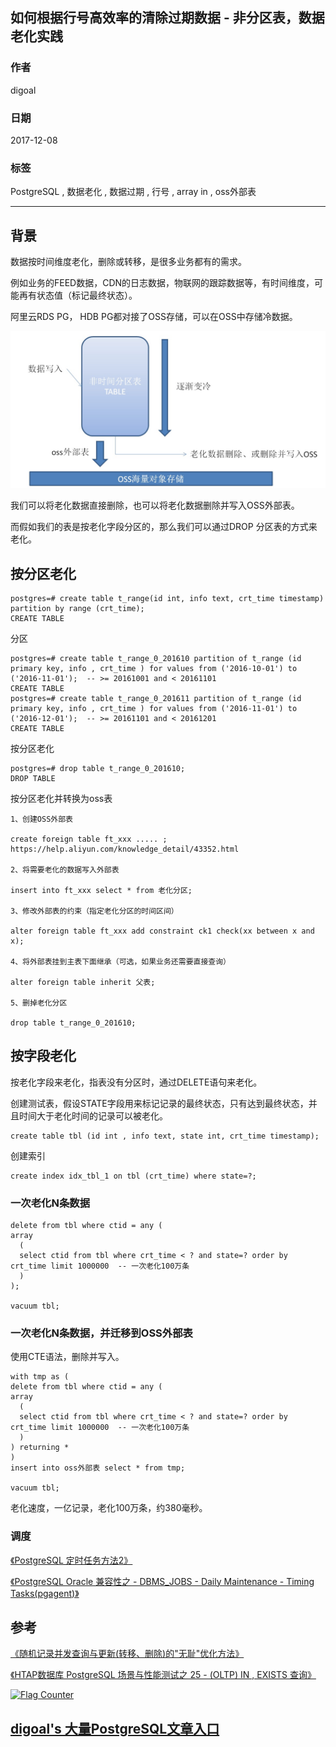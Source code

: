 ## 如何根据行号高效率的清除过期数据 - 非分区表，数据老化实践  
                        
### 作者                          
digoal                         
                           
### 日期                           
2017-12-08                      
                                    
### 标签                    
PostgreSQL , 数据老化 , 数据过期 , 行号 , array in , oss外部表      
                    
----                    
                     
## 背景  
数据按时间维度老化，删除或转移，是很多业务都有的需求。  
  
例如业务的FEED数据，CDN的日志数据，物联网的跟踪数据等，有时间维度，可能再有状态值（标记最终状态）。  
  
阿里云RDS PG， HDB PG都对接了OSS存储，可以在OSS中存储冷数据。  
  
![pic](20171208_01_pic_001.jpg)  
  
我们可以将老化数据直接删除，也可以将老化数据删除并写入OSS外部表。  
  
而假如我们的表是按老化字段分区的，那么我们可以通过DROP 分区表的方式来老化。  
  
## 按分区老化  
  
```  
postgres=# create table t_range(id int, info text, crt_time timestamp) partition by range (crt_time);    
CREATE TABLE    
```    
      
分区      
      
```    
postgres=# create table t_range_0_201610 partition of t_range (id  primary key, info , crt_time ) for values from ('2016-10-01') to ('2016-11-01');  -- >= 20161001 and < 20161101    
CREATE TABLE    
postgres=# create table t_range_0_201611 partition of t_range (id  primary key, info , crt_time ) for values from ('2016-11-01') to ('2016-12-01');  -- >= 20161101 and < 20161201    
CREATE TABLE    
```  
  
按分区老化  
  
```  
postgres=# drop table t_range_0_201610;  
DROP TABLE  
```  
  
按分区老化并转换为oss表  
  
```  
1、创建OSS外部表  
  
create foreign table ft_xxx ..... ;  
https://help.aliyun.com/knowledge_detail/43352.html  
  
2、将需要老化的数据写入外部表  
  
insert into ft_xxx select * from 老化分区;  
  
3、修改外部表的约束（指定老化分区的时间区间）  
  
alter foreign table ft_xxx add constraint ck1 check(xx between x and x);  
  
4、将外部表挂到主表下面继承（可选，如果业务还需要直接查询）  
  
alter foreign table inherit 父表;  
  
5、删掉老化分区  
  
drop table t_range_0_201610;  
```  
  
## 按字段老化  
按老化字段来老化，指表没有分区时，通过DELETE语句来老化。  
  
创建测试表，假设STATE字段用来标记记录的最终状态，只有达到最终状态，并且时间大于老化时间的记录可以被老化。  
  
```  
create table tbl (id int , info text, state int, crt_time timestamp);  
```  
  
创建索引  
  
```  
create index idx_tbl_1 on tbl (crt_time) where state=?;  
```  
  
### 一次老化N条数据  
  
```  
delete from tbl where ctid = any (  
array  
  (  
  select ctid from tbl where crt_time < ? and state=? order by crt_time limit 1000000  -- 一次老化100万条  
  )  
);  
  
vacuum tbl;  
```  
  
### 一次老化N条数据，并迁移到OSS外部表  
  
使用CTE语法，删除并写入。  
  
  
```  
with tmp as (  
delete from tbl where ctid = any (  
array  
  (  
  select ctid from tbl where crt_time < ? and state=? order by crt_time limit 1000000  -- 一次老化100万条  
  )  
) returning *  
)  
insert into oss外部表 select * from tmp;  
  
vacuum tbl;  
```  
  
老化速度，一亿记录，老化100万条，约380毫秒。  
  
### 调度  
[《PostgreSQL 定时任务方法2》](../201305/20130531_02.md)    
  
[《PostgreSQL Oracle 兼容性之 - DBMS_JOBS - Daily Maintenance - Timing Tasks(pgagent)》](../201305/20130531_01.md)    
  
## 参考  
[《随机记录并发查询与更新(转移、删除)的"无耻"优化方法》](../201501/20150129_01.md)    
  
[《HTAP数据库 PostgreSQL 场景与性能测试之 25 - (OLTP) IN , EXISTS 查询》](../201711/20171107_26.md)  
  
  
<a rel="nofollow" href="http://info.flagcounter.com/h9V1"  ><img src="http://s03.flagcounter.com/count/h9V1/bg_FFFFFF/txt_000000/border_CCCCCC/columns_2/maxflags_12/viewers_0/labels_0/pageviews_0/flags_0/"  alt="Flag Counter"  border="0"  ></a>  
  
  
  
  
  
  
## [digoal's 大量PostgreSQL文章入口](https://github.com/digoal/blog/blob/master/README.md "22709685feb7cab07d30f30387f0a9ae")
  
